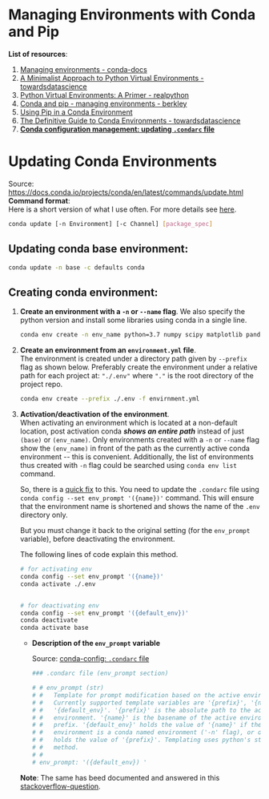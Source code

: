 # Managing Environments with Conda and Pip

**List of resources**:  
1. [Managing environments - conda-docs](https://docs.conda.io/projects/conda/en/latest/user-guide/tasks/manage-environments.html)
1. [A Minimalist Approach to Python Virtual Environments - towardsdatascience](https://towardsdatascience.com/a-minimalist-approach-to-python-virtual-environments-f5dacf76bfad)
1. [Python Virtual Environments: A Primer - realpython](https://realpython.com/python-virtual-environments-a-primer/)
1. [Conda and pip - managing environments - berkley](https://berkeley-stat159-f17.github.io/stat159-f17/lectures/06-conda-pip-environments..html)
1. [Using Pip in a Conda Environment](https://www.anaconda.com/using-pip-in-a-conda-environment/)
1. [The Definitive Guide to Conda Environments - towardsdatascience](https://towardsdatascience.com/a-guide-to-conda-environments-bc6180fc533)
1. [**Conda configuration management: updating `.condarc` file**][#conda-config-condarc]


[#conda-config-condarc]: https://docs.conda.io/projects/conda/en/latest/configuration.html


# Updating Conda Environments
Source: https://docs.conda.io/projects/conda/en/latest/commands/update.html  
**Command format**:  
Here is a short version of what I use often. For more details see 
[here](https://docs.conda.io/projects/conda/en/latest/commands/update.html).  
```bash
conda update [-n Environment] [-c Channel] [package_spec]
```

## Updating conda base environment: 
```bash
conda update -n base -c defaults conda
```

## Creating conda environment:

1. **Create an environment with a `-n` or `--name` flag**. 
We also specify the python version and install some libraries using conda in a 
single line.  
    ```bash
    conda env create -n env_name python=3.7 numpy scipy matplotlib pandas
    ```
1. **Create an environment from an `environment.yml` file**.  
The environment is created under a directory path given by `--prefix` flag as shown 
below. Preferably create the environment under a relative path for each project at: 
`"./.env"` where `"."` is the root directory of the project repo. 

    ```bash
    conda env create --prefix ./.env -f envirnment.yml
    ```
1. **Activation/deactivation of the environment**.  
When activating an environment which is located at a non-default location, post 
activation conda **_shows an entire path_** instead of just `(base)` or `(env_name)`. 
Only environments created with a `-n` or `--name` flag show the `(env_name)` in 
front of the path as the currently active conda environment -- this is convenient. 
Additionally, the list of environments thus created with `-n` flag could be searched 
using `conda env list` command.  

    So, there is a [quick fix](https://docs.conda.io/projects/conda/en/latest/user-guide/tasks/manage-environments.html#specifying-a-location-for-an-environment) to this. 
    You need to update the `.condarc` file using 
    `conda config --set env_prompt '({name})'` command. This will ensure that the 
    environment name is shortened and shows the name of the `.env` directory only. 

    But you must change it back to the original setting (for the `env_prompt` variable), 
    before deactivating the environment.

    The following lines of code explain this method.
    ```bash
    # for activating env
    conda config --set env_prompt '({name})'
    conda activate ./.env


    # for deactivating env
    conda config --set env_prompt '({default_env})'
    conda deactivate
    conda activate base
    ```
    + **Description of the `env_prompt` variable**  
    
        Source: [conda-config: `.condarc` file][#conda-config-condarc]
    
        ```bash
        ### .condarc file (env_prompt section)

        # # env_prompt (str)
        # #   Template for prompt modification based on the active environment.
        # #   Currently supported template variables are '{prefix}', '{name}', and
        # #   '{default_env}'. '{prefix}' is the absolute path to the active
        # #   environment. '{name}' is the basename of the active environment
        # #   prefix. '{default_env}' holds the value of '{name}' if the active
        # #   environment is a conda named environment ('-n' flag), or otherwise
        # #   holds the value of '{prefix}'. Templating uses python's str.format()
        # #   method.
        # # 
        # env_prompt: '({default_env}) '
        ```
    **Note**: The same has beed documented and answered in this [stackoverflow-question](https://stackoverflow.com/questions/60122569/how-to-revert-back-to-default-behavior-of-env-prompt-parameter-in-condarc/60122570#60122570).
